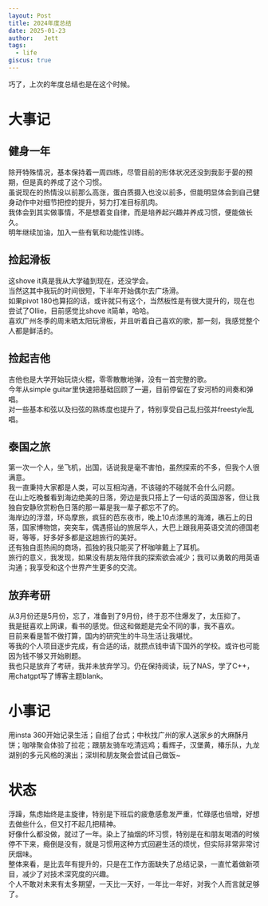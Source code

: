 ```yaml
---
layout: Post
title: 2024年度总结
date: 2025-01-23
author:   Jett 
tags: 
  - life
giscus: true
---
```

<!-- toc -->

巧了，上次的年度总结也是在这个时候。
# 大事记
## 健身一年
除开特殊情况，基本保持着一周四练，尽管目前的形体状况还没到我彭于晏的预期，但是真的养成了这个习惯。  
虽说现在的热情没以前那么高涨，蛋白质摄入也没以前多，但能明显体会到自己健身动作中对细节把控的提升，努力打准目标肌肉。  
我体会到其实做事情，不是想着变自律，而是培养起兴趣并养成习惯，便能做长久。  
明年继续加油，加入一些有氧和功能性训练。  
## 捡起滑板  
这shove it真是我从大学磕到现在，还没学会。  
当然这其中我玩的时间很短，下半年开始偶尔去广场滑。  
如果pivot 180也算招的话，或许就只有这个，当然板性是有很大提升的，现在也尝试了Ollie，目前感觉比shove it简单，哈哈。  
喜欢广州冬季的周末晒太阳玩滑板，并且听着自己喜欢的歌，那一刻，我感觉整个人都是鲜活的。  
## 捡起吉他  
吉他也是大学开始玩烧火棍，零零散散地弹，没有一首完整的歌。  
今年从simple guitar里快速把基础回顾了一遍，目前停留在了安河桥的间奏和弹唱。  
对一些基本和弦以及扫弦的熟练度也提升了，特别享受自己乱扫弦并freestyle乱唱。  
## 泰国之旅
第一次一个人，坐飞机，出国，话说我是毫不害怕，虽然探索的不多，但我个人很满意。  
我一直秉持大家都是人类，可以互相沟通，不该碰的不碰就不会什么问题。  
在山上吃晚餐看到海边绝美的日落，旁边是我只搭上了一句话的英国游客，但让我独自安静欣赏粉色日落的那一幕是我一辈子都忘不了的。  
海岸边的浮潜，环岛摩旅，疯狂的芭东夜市，晚上10点漆黑的海滩，礁石上的日落，国家博物馆，突突车，偶遇搭讪的旅居华人，大巴上跟我用英语交流的德国老哥，等等，好多好多都是这趟旅行的美好。  
还有独自逛热闹的商场，孤独的我只能买了杯咖啡戴上了耳机。  
旅行的意义，我发现，如果没有朋友陪伴我的探索欲会减少；我可以勇敢的用英语沟通；我享受和这个世界产生更多的交流。  
## 放弃考研
从3月份还是5月份，忘了，准备到了9月份，终于忍不住爆发了，太压抑了。  
我是挺喜欢上网课，看书的感觉。但这和做题是完全不同的事，我不喜欢。  
目前来看是暂不做打算，国内的研究生的牛马生活让我堪忧。  
等我的个人项目逐步完成，有合适的话，就攒点钱申请下国外的学校。或许也可能因为钱不够又开始刷题。  
我也只是放弃了考研，我并未放弃学习。仍在保持阅读，玩了NAS，学了C++，用chatgpt写了博客主题blank。  
# 小事记  
用insta 360开始记录生活；自组了台式；中秋找广州的家人送家乡的大麻酥月饼；咖啡聚会体验了拉花；跟朋友骑车吃清远鸡；看辉子，汉堡黄，椿乐队，九龙湖别的多元风格的演出；深圳和朋友聚会尝试自己做饭~   
# 状态  
浮躁，焦虑始终是主旋律，特别是下班后的疲惫感愈发严重，忙碌感也倍增，好想去做些什么，但又打不起几把精神。  
好像什么都没做，就过了一年。染上了抽烟的坏习惯，特别是在和朋友喝酒的时候停不下来，瘾倒是没有，就是习惯用这种方式回避生活的烦忧，但实际非常非常讨厌烟味。    
整体来看，是比去年有提升的，只是在工作方面缺失了总结记录，一直忙着做新项目，减少了对技术深究度的兴趣。  
个人不敢对未来有太多期望，一天比一天好，一年比一年好，对我个人而言就足够了。        






